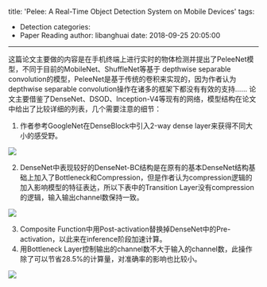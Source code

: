 title: 'Pelee: A Real-Time Object Detection System on Mobile Devices'
tags:
  - Detection
categories:
  - Paper Reading
author: libanghuai
date: 2018-09-25 20:05:00
---
这篇论文主要做的内容是在手机终端上进行实时的物体检测并提出了PeleeNet模型，不同于目前的MobileNet、ShuffleNet等基于 depthwise separable convolution的模型，PeleeNet是基于传统的卷积来实现的，因为作者认为depthwise separable convolution操作在诸多的框架下都没有有效的支持……
论文主要借鉴了DenseNet、DSOD、Inception-V4等现有的网络，模型结构在论文中给出了比较详细的列表，几个需要注意的细节：
1. 作者参考GoogleNet在DenseBlock中引入2-way dense layer来获得不同大小的感受野。

![](Pelee-A-Real-Time-Object-Detection-System-on-Mobile-Devices-image004.png)

2. DenseNet中表现较好的DenseNet-BC结构是在原有的基本DenseNet结构基础上加入了Bottleneck和Compression，但是作者认为compression逻辑的加入影响模型的特征表达，所以下表中的Transition Layer没有compression的逻辑，输入输出channel数保持一致。

![](Pelee-A-Real-Time-Object-Detection-System-on-Mobile-Devices-image002.png)

3. Composite Function中用Post-activation替换掉DenseNet中的Pre-activation，以此来在inference阶段加速计算。
4. 用Bottleneck Layer控制输出的channel数不大于输入的channel数，此操作除了可以节省28.5%的计算量，对准确率的影响也比较小。

![](Pelee-A-Real-Time-Object-Detection-System-on-Mobile-Devices-image003.png)

